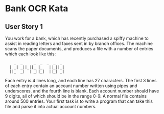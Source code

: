 # Bank OCR Kata #

## User Story 1 ##

You work for a bank, which has recently purchased a spiffy
machine to assist in reading letters and faxes sent in by
branch offices. The machine scans the paper documents, and
produces a file with a number of entries which each look like
this:

```
    _  _     _  _  _  _  _ 
  | _| _||_||_ |_   ||_||_|
  ||_  _|  | _||_|  ||_| _|
```

Each entry is 4 lines long, and each line has 27 characters. The
first 3 lines of each entry contain an account number written
using pipes and underscores, and the fourth line is blank. Each
account number should have 9 digits, all of which should be
in the range 0-9. A normal file contains around 500 entries.
Your first task is to write a program that can take this file and
parse it into actual account numbers.
